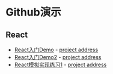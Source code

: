 # Github演示

## React
- [React入门Demo](https://dacy06.github.io/demo-learn-react/) - [project address](https://github.com/Dacy06/demo-learn-react)
- [React入门Demo2](https://dacy06.github.io/demo2-learn-react/) - [project address](https://github.com/Dacy06/demo2-learn-react)
- [React模拟实现练习1](https://dacy06.github.io/SocialCard-learn-react/) - [project address](https://github.com/Dacy06/SocialCard-learn-react)
